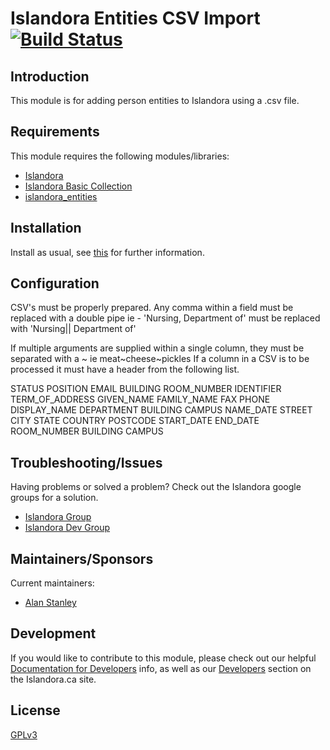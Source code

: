 # Islandora Entities CSV Import [![Build Status](https://travis-ci.org/Islandora/islandora_solution_pack_entities.png?branch=7.x)](https://travis-ci.org/Islandora/islandora_solution_pack_entities)

## Introduction

This module is for adding person entities to Islandora using a .csv file. 

## Requirements

This module requires the following modules/libraries:
* [Islandora](https://github.com/islandora/islandora)
* [Islandora Basic Collection](https://github.com/Islandora/islandora_solution_pack_collection)
* [islandora_entities](https://github.com/Islandora/islandora_solution_pack_entities)

## Installation

Install as usual, see [this](https://drupal.org/documentation/install/modules-themes/modules-7) for further information.

## Configuration

CSV's must be properly prepared.  Any comma within a field must be replaced with
a double pipe ie - 'Nursing, Department of' must be replaced with
'Nursing|| Department of'

If multiple arguments are supplied within a single column, they must be
separated with a ~  ie meat~cheese~pickles
If a column in a CSV is to be processed it must have a header from the following
list.

STATUS
POSITION
EMAIL
BUILDING
ROOM_NUMBER
IDENTIFIER
TERM_OF_ADDRESS
GIVEN_NAME
FAMILY_NAME
FAX
PHONE
DISPLAY_NAME
DEPARTMENT
BUILDING
CAMPUS
NAME_DATE
STREET
CITY
STATE
COUNTRY
POSTCODE
START_DATE
END_DATE
ROOM_NUMBER
BUILDING
CAMPUS

## Troubleshooting/Issues

Having problems or solved a problem? Check out the Islandora google groups for a solution.

* [Islandora Group](https://groups.google.com/forum/?hl=en&fromgroups#!forum/islandora)
* [Islandora Dev Group](https://groups.google.com/forum/?hl=en&fromgroups#!forum/islandora-dev)

## Maintainers/Sponsors

Current maintainers:

* [Alan Stanley](https://github.com/ajstanley)

## Development

If you would like to contribute to this module, please check out our helpful [Documentation for Developers](https://github.com/Islandora/islandora/wiki#wiki-documentation-for-developers) info, as well as our [Developers](http://islandora.ca/developers) section on the Islandora.ca site.

## License

[GPLv3](http://www.gnu.org/licenses/gpl-3.0.txt)
